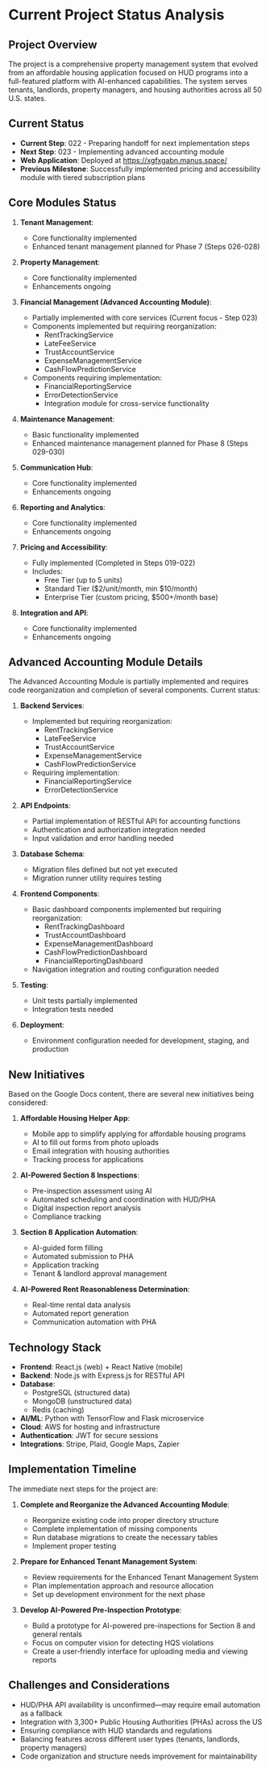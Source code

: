 # Current Project Status Analysis

## Project Overview
The project is a comprehensive property management system that evolved from an affordable housing application focused on HUD programs into a full-featured platform with AI-enhanced capabilities. The system serves tenants, landlords, property managers, and housing authorities across all 50 U.S. states.

## Current Status
- **Current Step**: 022 - Preparing handoff for next implementation steps
- **Next Step**: 023 - Implementing advanced accounting module
- **Web Application**: Deployed at https://xgfxgabn.manus.space/
- **Previous Milestone**: Successfully implemented pricing and accessibility module with tiered subscription plans

## Core Modules Status

1. **Tenant Management**:
   - Core functionality implemented
   - Enhanced tenant management planned for Phase 7 (Steps 026-028)

2. **Property Management**:
   - Core functionality implemented
   - Enhancements ongoing

3. **Financial Management (Advanced Accounting Module)**:
   - Partially implemented with core services (Current focus - Step 023)
   - Components implemented but requiring reorganization:
     - RentTrackingService
     - LateFeeService
     - TrustAccountService
     - ExpenseManagementService
     - CashFlowPredictionService
   - Components requiring implementation:
     - FinancialReportingService
     - ErrorDetectionService
     - Integration module for cross-service functionality

4. **Maintenance Management**:
   - Basic functionality implemented
   - Enhanced maintenance management planned for Phase 8 (Steps 029-030)

5. **Communication Hub**:
   - Core functionality implemented
   - Enhancements ongoing

6. **Reporting and Analytics**:
   - Core functionality implemented
   - Enhancements ongoing

7. **Pricing and Accessibility**:
   - Fully implemented (Completed in Steps 019-022)
   - Includes:
     - Free Tier (up to 5 units)
     - Standard Tier ($2/unit/month, min $10/month)
     - Enterprise Tier (custom pricing, $500+/month base)

8. **Integration and API**:
   - Core functionality implemented
   - Enhancements ongoing

## Advanced Accounting Module Details
The Advanced Accounting Module is partially implemented and requires code reorganization and completion of several components. Current status:

1. **Backend Services**:
   - Implemented but requiring reorganization:
     - RentTrackingService
     - LateFeeService
     - TrustAccountService
     - ExpenseManagementService
     - CashFlowPredictionService
   - Requiring implementation:
     - FinancialReportingService
     - ErrorDetectionService

2. **API Endpoints**:
   - Partial implementation of RESTful API for accounting functions
   - Authentication and authorization integration needed
   - Input validation and error handling needed

3. **Database Schema**:
   - Migration files defined but not yet executed
   - Migration runner utility requires testing

4. **Frontend Components**:
   - Basic dashboard components implemented but requiring reorganization:
     - RentTrackingDashboard
     - TrustAccountDashboard
     - ExpenseManagementDashboard
     - CashFlowPredictionDashboard
     - FinancialReportingDashboard
   - Navigation integration and routing configuration needed

5. **Testing**:
   - Unit tests partially implemented
   - Integration tests needed

6. **Deployment**:
   - Environment configuration needed for development, staging, and production

## New Initiatives
Based on the Google Docs content, there are several new initiatives being considered:

1. **Affordable Housing Helper App**:
   - Mobile app to simplify applying for affordable housing programs
   - AI to fill out forms from photo uploads
   - Email integration with housing authorities
   - Tracking process for applications

2. **AI-Powered Section 8 Inspections**:
   - Pre-inspection assessment using AI
   - Automated scheduling and coordination with HUD/PHA
   - Digital inspection report analysis
   - Compliance tracking

3. **Section 8 Application Automation**:
   - AI-guided form filling
   - Automated submission to PHA
   - Application tracking
   - Tenant & landlord approval management

4. **AI-Powered Rent Reasonableness Determination**:
   - Real-time rental data analysis
   - Automated report generation
   - Communication automation with PHA

## Technology Stack
- **Frontend**: React.js (web) + React Native (mobile)
- **Backend**: Node.js with Express.js for RESTful API
- **Database**: 
  - PostgreSQL (structured data)
  - MongoDB (unstructured data)
  - Redis (caching)
- **AI/ML**: Python with TensorFlow and Flask microservice
- **Cloud**: AWS for hosting and infrastructure
- **Authentication**: JWT for secure sessions
- **Integrations**: Stripe, Plaid, Google Maps, Zapier

## Implementation Timeline
The immediate next steps for the project are:

1. **Complete and Reorganize the Advanced Accounting Module**:
   - Reorganize existing code into proper directory structure
   - Complete implementation of missing components
   - Run database migrations to create the necessary tables
   - Implement proper testing

2. **Prepare for Enhanced Tenant Management System**:
   - Review requirements for the Enhanced Tenant Management System
   - Plan implementation approach and resource allocation
   - Set up development environment for the next phase

3. **Develop AI-Powered Pre-Inspection Prototype**:
   - Build a prototype for AI-powered pre-inspections for Section 8 and general rentals
   - Focus on computer vision for detecting HQS violations
   - Create a user-friendly interface for uploading media and viewing reports

## Challenges and Considerations
- HUD/PHA API availability is unconfirmed—may require email automation as a fallback
- Integration with 3,300+ Public Housing Authorities (PHAs) across the US
- Ensuring compliance with HUD standards and regulations
- Balancing features across different user types (tenants, landlords, property managers)
- Code organization and structure needs improvement for maintainability
